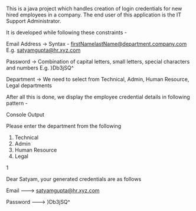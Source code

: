 This is a java project which handles creation of login credentials for new hired employees in a company. The end user of this application is the IT Support Administrator.

It is developed while following these constraints - 

Email Address -> Syntax - firstNamelastName@department.company.com
E.g. satyamgupta@hr.xyz.com

Password -> Combination of capital letters, small letters, special characters and numbers
E.g. }Db3jSQ^

Department -> We need to select from Technical, Admin, Human Resource, Legal departments

After all this is done, we display the employee credential details in following pattern - 

Console Output

Please enter the department from the following
1. Technical
2. Admin
3. Human Resource
4. Legal

1

Dear Satyam, your generated credentials are as follows

Email     --->  satyamgupta@hr.xyz.com

Password  --->  }Db3jSQ^
